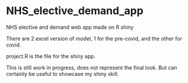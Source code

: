 # NHS_elective_demand_app
NHS elective and demand web app made on R shiny

There are 2 excel version of model, 1 for the pre-covid, and the other for covid.

project.R is the file for the shiny app.

This is still work in progress, does not represent the final look. But can certainly be useful to showcase my shiny skill.
